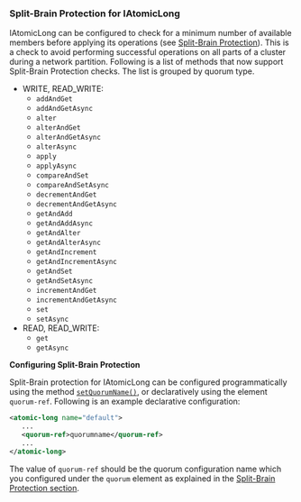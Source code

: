 
### Split-Brain Protection for IAtomicLong

IAtomicLong can be configured to check for a minimum number of available members before applying its operations (see [Split-Brain Protection](#split-brain-protection)). This is a check to avoid performing successful operations on all parts of a cluster during a network partition.  Following is a list of methods that now support Split-Brain Protection checks. The list is grouped by quorum type.

- WRITE, READ_WRITE:
    - `addAndGet`
    - `addAndGetAsync`
    - `alter`
    - `alterAndGet`
    - `alterAndGetAsync`
    - `alterAsync`
    - `apply`
    - `applyAsync`
    - `compareAndSet`
    - `compareAndSetAsync`
    - `decrementAndGet`
    - `decrementAndGetAsync`
    - `getAndAdd`
    - `getAndAddAsync`
    - `getAndAlter`
    - `getAndAlterAsync`
    - `getAndIncrement`
    - `getAndIncrementAsync`
    - `getAndSet`
    - `getAndSetAsync`
    - `incrementAndGet`
    - `incrementAndGetAsync`
    - `set`
    - `setAsync`
- READ, READ_WRITE:
    - `get`
    - `getAsync`


**Configuring Split-Brain Protection**

Split-Brain protection for IAtomicLong can be configured programmatically using the method [`setQuorumName()`](http://docs.hazelcast.org/docs/3.10/javadoc/com/hazelcast/config/AtomicLongConfig.html), or declaratively using the element `quorum-ref`. Following is an example declarative configuration:

```xml
<atomic-long name="default">
   ...
   <quorum-ref>quorumname</quorum-ref>
   ...
</atomic-long>
```


The value of `quorum-ref` should be the quorum configuration name which you configured under the `quorum` element as explained in the [Split-Brain Protection section](#split-brain-protection).

